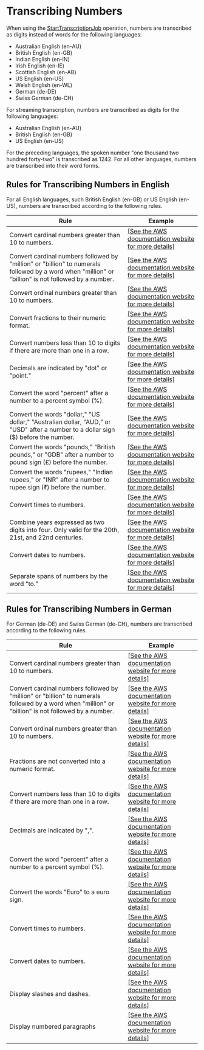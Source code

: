 # Transcribing Numbers<a name="how-numbers"></a>

When using the [StartTranscriptionJob](API_StartTranscriptionJob.md) operation, numbers are transcribed as digits instead of words for the following languages:
+ Australian English \(en\-AU\)
+ British English \(en\-GB\)
+ Indian English \(en\-IN\)
+ Irish English \(en\-IE\)
+ Scottish English \(en\-AB\)
+ US English \(en\-US\)
+ Welsh English \(en\-WL\)
+ German \(de\-DE\)
+ Swiss German \(de\-CH\)

For streaming transcription, numbers are transcribed as digits for the following languages:
+ Australian English \(en\-AU\)
+ British English \(en\-GB\)
+ US English \(en\-US\)

For the preceding languages, the spoken number "one thousand two hundred forty\-two" is transcribed as 1242\. For all other languages, numbers are transcribed into their word forms\.

## Rules for Transcribing Numbers in English<a name="rules-english"></a>

For all English languages, such British English \(en\-GB\) or US English \(en\-US\), numbers are transcribed according to the following rules\. 


| Rule | Example | 
| --- | --- | 
| Convert cardinal numbers greater than 10 to numbers\. | [\[See the AWS documentation website for more details\]](http://docs.aws.amazon.com/transcribe/latest/dg/how-numbers.html) | 
| Convert cardinal numbers followed by "million" or "billion" to numerals followed by a word when "million" or "billion" is not followed by a number\. | [\[See the AWS documentation website for more details\]](http://docs.aws.amazon.com/transcribe/latest/dg/how-numbers.html) | 
| Convert ordinal numbers greater than 10 to numbers\. | [\[See the AWS documentation website for more details\]](http://docs.aws.amazon.com/transcribe/latest/dg/how-numbers.html) | 
| Convert fractions to their numeric format\. | [\[See the AWS documentation website for more details\]](http://docs.aws.amazon.com/transcribe/latest/dg/how-numbers.html) | 
| Convert numbers less than 10 to digits if there are more than one in a row\. | [\[See the AWS documentation website for more details\]](http://docs.aws.amazon.com/transcribe/latest/dg/how-numbers.html) | 
| Decimals are indicated by "dot" or "point\." | [\[See the AWS documentation website for more details\]](http://docs.aws.amazon.com/transcribe/latest/dg/how-numbers.html) | 
| Convert the word "percent" after a number to a percent symbol \(%\)\. | [\[See the AWS documentation website for more details\]](http://docs.aws.amazon.com/transcribe/latest/dg/how-numbers.html) | 
| Convert the words "dollar," "US dollar," "Australian dollar, "AUD," or "USD" after a number to a dollar sign \($\) before the number\. | [\[See the AWS documentation website for more details\]](http://docs.aws.amazon.com/transcribe/latest/dg/how-numbers.html)  | 
| Convert the words "pounds," "British pounds," or "GDB" after a number to pound sign \(£\) before the number\. | [\[See the AWS documentation website for more details\]](http://docs.aws.amazon.com/transcribe/latest/dg/how-numbers.html)  | 
| Convert the words "rupees," "Indian rupees," or "INR" after a number to rupee sign \(₹\) before the number\. | [\[See the AWS documentation website for more details\]](http://docs.aws.amazon.com/transcribe/latest/dg/how-numbers.html)  | 
| Convert times to numbers\. | [\[See the AWS documentation website for more details\]](http://docs.aws.amazon.com/transcribe/latest/dg/how-numbers.html) | 
| Combine years expressed as two digits into four\. Only valid for the 20th, 21st, and 22nd centuries\.  | [\[See the AWS documentation website for more details\]](http://docs.aws.amazon.com/transcribe/latest/dg/how-numbers.html) | 
| Convert dates to numbers\. | [\[See the AWS documentation website for more details\]](http://docs.aws.amazon.com/transcribe/latest/dg/how-numbers.html) | 
| Separate spans of numbers by the word "to\." | [\[See the AWS documentation website for more details\]](http://docs.aws.amazon.com/transcribe/latest/dg/how-numbers.html) | 

## Rules for Transcribing Numbers in German<a name="rules-german"></a>

For German \(de\-DE\) and Swiss German \(de\-CH\), numbers are transcribed according to the following rules\. 


| Rule | Example | 
| --- | --- | 
| Convert cardinal numbers greater than 10 to numbers\. | [\[See the AWS documentation website for more details\]](http://docs.aws.amazon.com/transcribe/latest/dg/how-numbers.html) | 
| Convert cardinal numbers followed by "million" or "billion" to numerals followed by a word when "million" or "billion" is not followed by a number\. | [\[See the AWS documentation website for more details\]](http://docs.aws.amazon.com/transcribe/latest/dg/how-numbers.html) | 
| Convert ordinal numbers greater than 10 to numbers\. | [\[See the AWS documentation website for more details\]](http://docs.aws.amazon.com/transcribe/latest/dg/how-numbers.html) | 
| Fractions are not converted into a numeric format\. | [\[See the AWS documentation website for more details\]](http://docs.aws.amazon.com/transcribe/latest/dg/how-numbers.html) | 
| Convert numbers less than 10 to digits if there are more than one in a row\. | [\[See the AWS documentation website for more details\]](http://docs.aws.amazon.com/transcribe/latest/dg/how-numbers.html) | 
| Decimals are indicated by ","\. | [\[See the AWS documentation website for more details\]](http://docs.aws.amazon.com/transcribe/latest/dg/how-numbers.html) | 
| Convert the word "percent" after a number to a percent symbol \(%\)\. | [\[See the AWS documentation website for more details\]](http://docs.aws.amazon.com/transcribe/latest/dg/how-numbers.html) | 
| Convert the words "Euro" to a euro sign\. | [\[See the AWS documentation website for more details\]](http://docs.aws.amazon.com/transcribe/latest/dg/how-numbers.html)  | 
| Convert times to numbers\. | [\[See the AWS documentation website for more details\]](http://docs.aws.amazon.com/transcribe/latest/dg/how-numbers.html)  | 
| Convert dates to numbers\. | [\[See the AWS documentation website for more details\]](http://docs.aws.amazon.com/transcribe/latest/dg/how-numbers.html) | 
| Display slashes and dashes\. | [\[See the AWS documentation website for more details\]](http://docs.aws.amazon.com/transcribe/latest/dg/how-numbers.html) | 
| Display numbered paragraphs | [\[See the AWS documentation website for more details\]](http://docs.aws.amazon.com/transcribe/latest/dg/how-numbers.html) | 